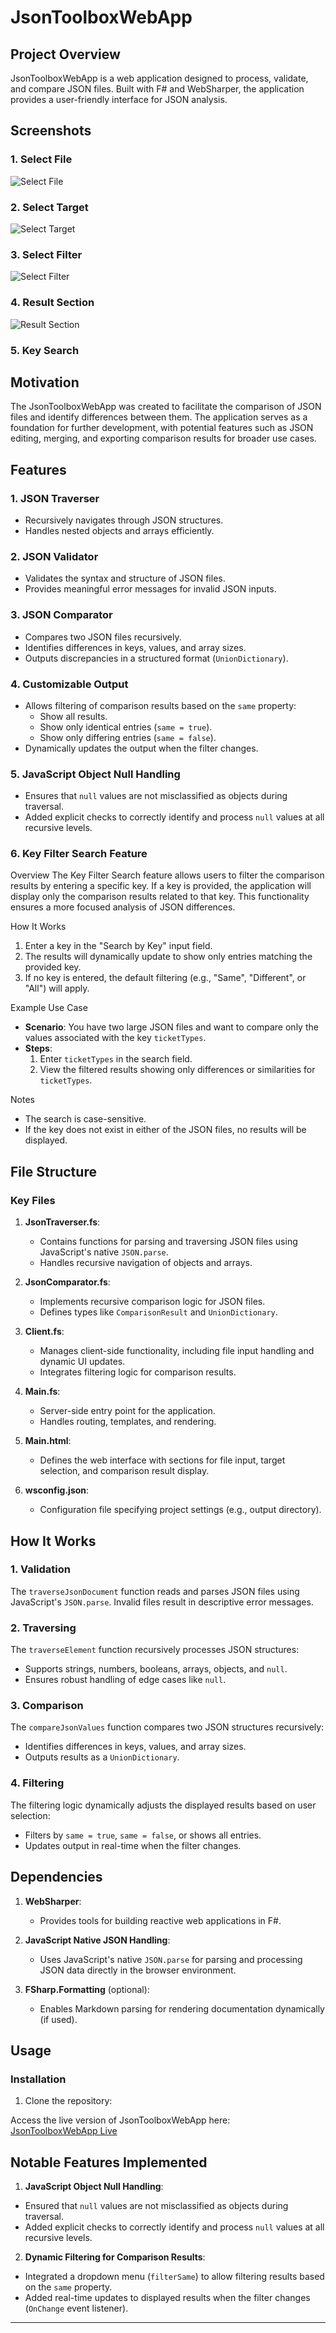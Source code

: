 # JsonToolboxWebApp

## Project Overview

JsonToolboxWebApp is a web application designed to process, validate, and compare JSON files. Built with F# and WebSharper, the application provides a user-friendly interface for JSON analysis.

## Screenshots

### 1. Select File
![Select File](images/selectFile.png)

### 2. Select Target
![Select Target](images/target.png)

### 3. Select Filter
![Select Filter](images/filter.png)

### 4. Result Section
![Result Section](images/result.png)

### 5.  Key Search 


## Motivation

The JsonToolboxWebApp was created to facilitate the comparison of JSON files and identify differences between them. The application serves as a foundation for further development, with potential features such as JSON editing, merging, and exporting comparison results for broader use cases.

## Features

### 1. JSON Traverser
- Recursively navigates through JSON structures.
- Handles nested objects and arrays efficiently.

### 2. JSON Validator
- Validates the syntax and structure of JSON files.
- Provides meaningful error messages for invalid JSON inputs.

### 3. JSON Comparator
- Compares two JSON files recursively.
- Identifies differences in keys, values, and array sizes.
- Outputs discrepancies in a structured format (`UnionDictionary`).

### 4. Customizable Output
- Allows filtering of comparison results based on the `same` property:
   - Show all results.
   - Show only identical entries (`same = true`).
   - Show only differing entries (`same = false`).
- Dynamically updates the output when the filter changes.

### 5. JavaScript Object Null Handling
- Ensures that `null` values are not misclassified as objects during traversal.
- Added explicit checks to correctly identify and process `null` values at all recursive levels.

### 6. Key Filter Search Feature

 Overview
The Key Filter Search feature allows users to filter the comparison results by entering a specific key. If a key is provided, the application will display only the comparison results related to that key. This functionality ensures a more focused analysis of JSON differences.

 How It Works
1. Enter a key in the "Search by Key" input field.
2. The results will dynamically update to show only entries matching the provided key.
3. If no key is entered, the default filtering (e.g., "Same", "Different", or "All") will apply.

 Example Use Case
- **Scenario**: You have two large JSON files and want to compare only the values associated with the key `ticketTypes`.
- **Steps**:
   1. Enter `ticketTypes` in the search field.
   2. View the filtered results showing only differences or similarities for `ticketTypes`.

 Notes
- The search is case-sensitive.
- If the key does not exist in either of the JSON files, no results will be displayed.



## File Structure

### Key Files
1. **JsonTraverser.fs**:
   - Contains functions for parsing and traversing JSON files using JavaScript's native `JSON.parse`.
   - Handles recursive navigation of objects and arrays.

2. **JsonComparator.fs**:
   - Implements recursive comparison logic for JSON files.
   - Defines types like `ComparisonResult` and `UnionDictionary`.

3. **Client.fs**:
   - Manages client-side functionality, including file input handling and dynamic UI updates.
   - Integrates filtering logic for comparison results.

4. **Main.fs**:
   - Server-side entry point for the application.
   - Handles routing, templates, and rendering.

5. **Main.html**:
   - Defines the web interface with sections for file input, target selection, and comparison result display.

6. **wsconfig.json**:
   - Configuration file specifying project settings (e.g., output directory).

## How It Works

### 1. Validation
The `traverseJsonDocument` function reads and parses JSON files using JavaScript's `JSON.parse`. Invalid files result in descriptive error messages.

### 2. Traversing
The `traverseElement` function recursively processes JSON structures:
- Supports strings, numbers, booleans, arrays, objects, and `null`.
- Ensures robust handling of edge cases like `null`.

### 3. Comparison
The `compareJsonValues` function compares two JSON structures recursively:
- Identifies differences in keys, values, and array sizes.
- Outputs results as a `UnionDictionary`.

### 4. Filtering
The filtering logic dynamically adjusts the displayed results based on user selection:
- Filters by `same = true`, `same = false`, or shows all entries.
- Updates output in real-time when the filter changes.

## Dependencies

1. **WebSharper**:
   - Provides tools for building reactive web applications in F#.

2. **JavaScript Native JSON Handling**:
   - Uses JavaScript's native `JSON.parse` for parsing and processing JSON data directly in the browser environment.

3. **FSharp.Formatting** (optional):
   - Enables Markdown parsing for rendering documentation dynamically (if used).

## Usage

### Installation
1. Clone the repository:

Access the live version of JsonToolboxWebApp here:  
[JsonToolboxWebApp Live](https://brthrepo.github.io/JsonToolboxWebApp/index.html)

## Notable Features Implemented

1. **JavaScript Object Null Handling**:
- Ensured that `null` values are not misclassified as objects during traversal.
- Added explicit checks to correctly identify and process `null` values at all recursive levels.

2. **Dynamic Filtering for Comparison Results**:
- Integrated a dropdown menu (`filterSame`) to allow filtering results based on the `same` property.
- Added real-time updates to displayed results when the filter changes (`OnChange` event listener).

---